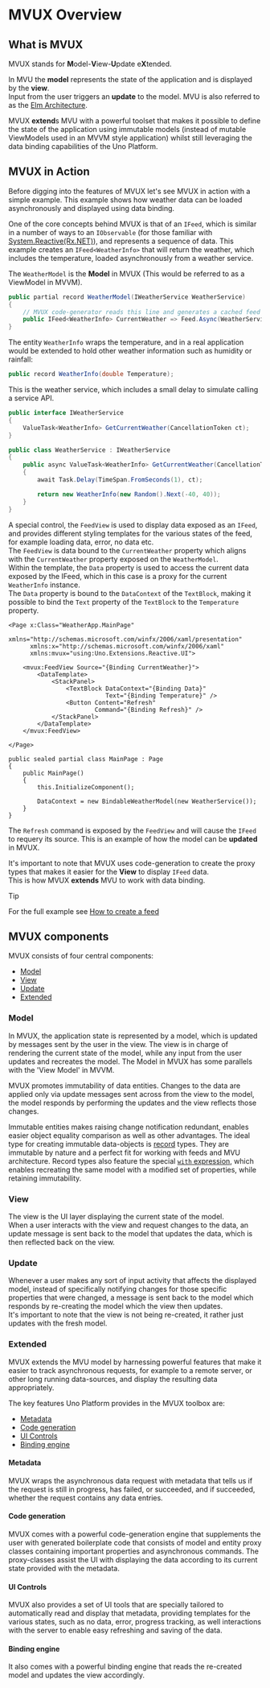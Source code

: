 ﻿---
uid: Overview.Mvux.Overview
---

# MVUX Overview

## What is MVUX

MVUX stands for **M**odel-**V**iew-**U**pdate e**X**tended.

In MVU the **model** represents the state of the application and is displayed by the **view**.  
Input from the user triggers an **update** to the model.
MVU is also referred to as the [Elm Architecture](https://en.wikipedia.org/wiki/Elm_(programming_language)#The_Elm_Architecture).

MVUX **extend**s MVU with a powerful toolset that makes it possible to define the state of the application using immutable models
(instead of mutable ViewModels used in an MVVM style application)
whilst still leveraging the data binding capabilities of the Uno Platform.

## MVUX in Action

Before digging into the features of MVUX let's see MVUX in action with a simple example.
This example shows how weather data can be loaded asynchronously and displayed using data binding.

One of the core concepts behind MVUX is that of an `IFeed`, which is similar in a number of ways to an `IObservable`
(for those familiar with [System.Reactive(Rx.NET)](https://github.com/dotnet/reactive)), and represents a sequence of data.
This example creates an `IFeed<WeatherInfo>` that will return the weather, which includes the temperature,
loaded asynchronously from a weather service.

The `WeatherModel` is the **Model** in MVUX (This would be referred to as a ViewModel in MVVM).

```c#
public partial record WeatherModel(IWeatherService WeatherService)
{
    // MVUX code-generator reads this line and generates a cached feed behind the scenes    
    public IFeed<WeatherInfo> CurrentWeather => Feed.Async(WeatherService.GetCurrentWeather);
}

```

The entity `WeatherInfo` wraps the temperature, and in a real application would be extended to hold other weather information such as humidity or rainfall:

```c#
public record WeatherInfo(double Temperature);
```

This is the weather service, which includes a small delay to simulate calling a service API.

```c#
public interface IWeatherService
{
    ValueTask<WeatherInfo> GetCurrentWeather(CancellationToken ct);
}

public class WeatherService : IWeatherService
{
    public async ValueTask<WeatherInfo> GetCurrentWeather(CancellationToken ct)
    {
        await Task.Delay(TimeSpan.FromSeconds(1), ct);

        return new WeatherInfo(new Random().Next(-40, 40));
    }
}
```

A special control, the `FeedView` is used to display data exposed as an `IFeed`,
and provides different styling templates for the various states of the feed, for example loading data, error, no data etc.  
The `FeedView` is data bound to the `CurrentWeather` property which aligns with the `CurrentWeather` property exposed on the `WeatherModel`.  
Within the template, the `Data` property is used to access the current data exposed by the IFeed, which in this case is a proxy for the current `WeatherInfo` instance.  
The `Data` property is bound to the `DataContext` of the `TextBlock`, making it possible to bind the `Text` property of the `TextBlock` to the `Temperature` property.

```xaml
<Page x:Class="WeatherApp.MainPage"
	  xmlns="http://schemas.microsoft.com/winfx/2006/xaml/presentation"
	  xmlns:x="http://schemas.microsoft.com/winfx/2006/xaml"
	  xmlns:mvux="using:Uno.Extensions.Reactive.UI">

	<mvux:FeedView Source="{Binding CurrentWeather}">
		<DataTemplate>
			<StackPanel>
				<TextBlock DataContext="{Binding Data}"
						   Text="{Binding Temperature}" />
				<Button Content="Refresh"
						Command="{Binding Refresh}" />
			</StackPanel>
		</DataTemplate>
	</mvux:FeedView>

</Page>

public sealed partial class MainPage : Page
{
    public MainPage()
    {
        this.InitializeComponent();

        DataContext = new BindableWeatherModel(new WeatherService());
    }
}
```

The `Refresh` command is exposed by the `FeedView` and will cause the `IFeed` to requery its source. This is an example of how the model can be **updated** in MVUX.

It's important to note that MVUX uses code-generation to create the proxy types that makes it easier for the **View** to display `IFeed` data.  
This is how MVUX **extends** MVU to work with data binding.

> [!TIP]
> For the full example see [How to create a feed](xref:Overview.Mvux.HowToSimpleFeed)

## MVUX components

MVUX consists of four central components:

- [Model](#model)
- [View](#view)
- [Update](#update)
- [Extended](#extended)

### Model

In MVUX, the application state is represented by a model,
which is updated by messages sent by the user in the view.
The view is in charge of rendering the current state of the model,
while any input from the user updates and recreates the model.
The Model in MVUX has some parallels with the 'View Model' in MVVM.

MVUX promotes immutability of data entities. Changes to the data are applied only via update messages
sent across from the view to the model,
the model responds by performing the updates and the view reflects those changes.

Immutable entities makes raising change notification redundant, enables easier object equality
comparison as well as other advantages.
The ideal type for creating immutable data-objects is
[record](https://learn.microsoft.com/en-us/dotnet/csharp/language-reference/builtin-types/record) types.
They are immutable by nature and a perfect fit for working with feeds and MVU architecture.
Record types also feature the special
[`with` expression](https://learn.microsoft.com/en-us/dotnet/csharp/language-reference/operators/with-expression),
which enables recreating the same model with a modified set of properties, while retaining immutability.

### View

The view is the UI layer displaying the current state of the model.  
When a user interacts with the view and request changes to the data,
an update message is sent back to the model that updates the data, which is then reflected back on the view.

### Update

Whenever a user makes any sort of input activity that affects the displayed model,
instead of specifically notifying changes for those specific properties that were changed,
a message is sent back to the model which responds by re-creating the model which the view then updates.  
It's important to note that the view is not being re-created, it rather just updates with the fresh model.

### Extended

MVUX extends the MVU model by harnessing powerful features that make it easier to track asynchronous requests, for example to a remote server,
or other long running data-sources, and display the resulting data appropriately.  

The key features Uno Platform provides in the MVUX toolbox are:

- [Metadata](#metadata)
- [Code generation](#code-generation)
- [UI Controls](#ui-controls)
- [Binding engine](#binding-engine)

#### Metadata

MVUX wraps the asynchronous data request with metadata that tells us if the request is still in progress, has failed, or succeeded,
and if succeeded, whether the request contains any data entries.

#### Code generation

MVUX comes with a powerful code-generation engine that supplements the user with generated boilerplate code
that consists of model and entity proxy classes containing important properties and asynchronous commands.
The proxy-classes assist the UI with displaying the data according to its current state provided with the metadata.

#### UI Controls
MVUX also provides a set of UI tools that are specially tailored to automatically read and display that metadata,
providing templates for the various states, such as no data, error, progress tracking,
as well interactions with the server to enable easy refreshing and saving of the data.

#### Binding engine

It also comes with a powerful binding engine that reads the re-created model and updates the view accordingly.
